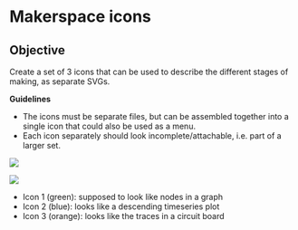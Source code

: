 # Makerspace icons

## Objective 

Create a set of 3 icons that can be used to describe the different stages of making, as separate SVGs.

**Guidelines**

*  The icons must be separate files, but can be assembled together into a single icon that could also be used as a menu.
*  Each icon separately should look incomplete/attachable, i.e. part of a larger set.

![](https://github.com/smartin015/l2_makerspace/raw/master/images/icon_example1.jpg)

![](https://github.com/smartin015/l2_makerspace/raw/master/images/icon_example2.jpg)

* Icon 1 (green): supposed to look like nodes in a graph
* Icon 2 (blue): looks like a descending timeseries plot
* Icon 3 (orange): looks like the traces in a circuit board
